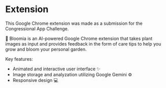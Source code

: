 # Extension
This Google Chrome extension was made as a submission for the Congressional App Challenge.
<p></p>
🪷 Bloomia is an AI-powered Google Chrome extension that takes plant images as input and provides feedback in the form of care tips to help you grow and bloom your personal garden.
<p></p>
Key features:
<ul>
  <li>Animated and interactive user interface ✨</li>
  <li>Image storage and analyzation utilizing Google Gemini ⚙️</li>
  <li>Responsive design 💻</li>
</ul>
